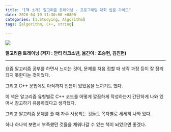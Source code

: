 ```yaml
---
title: "[책 소개] 알고리즘 트레이닝 - 프로그래밍 대회 입문 가이드"
date: 2020-04-10 11:30:00 +0800
categories: [1.Studying, Algorithm]
tags: [algorithm, C++, string]

---
```






![](https://i.imgur.com/ZyFasU1.png)

**알고리즘 트레이닝 (저자 : 안티 라크소넨, 옮긴이 : 조승현, 김진현)**

------

요즘 알고리즘 공부를 하면서 느끼는 것이, 문제를 처음 접할 때 생각 과정 등이 잘 정리되지 못한다는 것이었다.

그리고 C++ 문법에도 아직까지 빈틈이 있었음을 느끼기도 했다.

이 책은 알고리즘 유형별로 C++ 코드를 어떻게 깔끔하게 작성하는지 간단하게 나와 있어서 참고하기 유용하겠다고 생각했다.

그리고 알고리즘 문제를 풀 때 자주 사용되는 것들도 목차별로 세세히 나와 있다.

하나 하나씩 보면서 부족했던 것들을 채워나갈 수 있는 책이 되었으면 좋겠다.